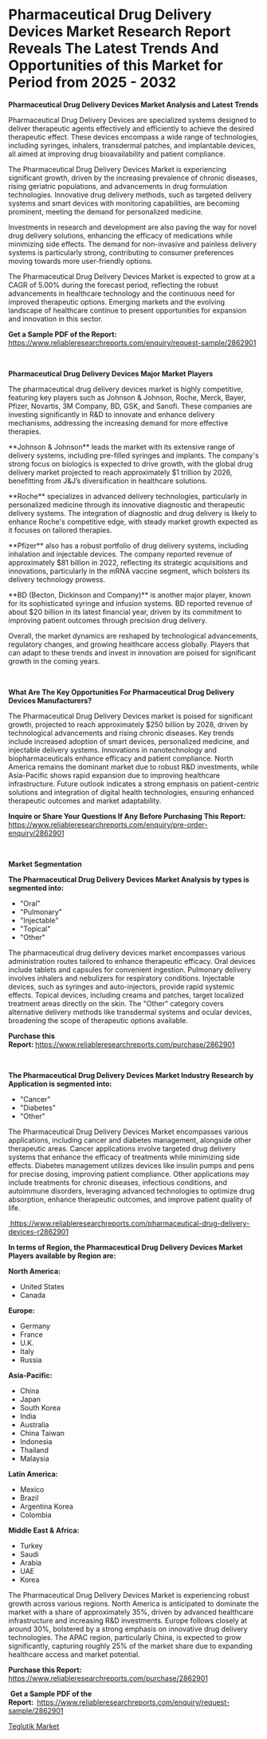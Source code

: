 <p><h1>Pharmaceutical Drug Delivery Devices Market Research Report Reveals The Latest Trends And Opportunities of this Market for Period from 2025 - 2032</h1></p><p><strong>Pharmaceutical Drug Delivery Devices Market Analysis and Latest Trends</strong></p>
<p><p>Pharmaceutical Drug Delivery Devices are specialized systems designed to deliver therapeutic agents effectively and efficiently to achieve the desired therapeutic effect. These devices encompass a wide range of technologies, including syringes, inhalers, transdermal patches, and implantable devices, all aimed at improving drug bioavailability and patient compliance. </p><p>The Pharmaceutical Drug Delivery Devices Market is experiencing significant growth, driven by the increasing prevalence of chronic diseases, rising geriatric populations, and advancements in drug formulation technologies. Innovative drug delivery methods, such as targeted delivery systems and smart devices with monitoring capabilities, are becoming prominent, meeting the demand for personalized medicine.</p><p>Investments in research and development are also paving the way for novel drug delivery solutions, enhancing the efficacy of medications while minimizing side effects. The demand for non-invasive and painless delivery systems is particularly strong, contributing to consumer preferences moving towards more user-friendly options.</p><p>The Pharmaceutical Drug Delivery Devices Market is expected to grow at a CAGR of 5.00% during the forecast period, reflecting the robust advancements in healthcare technology and the continuous need for improved therapeutic options. Emerging markets and the evolving landscape of healthcare continue to present opportunities for expansion and innovation in this sector.</p></p>
<p><strong>Get a Sample PDF of the Report:&nbsp;</strong> <a href="https://www.reliableresearchreports.com/enquiry/request-sample/2862901?utm_campaign=3369&utm_medium=2&utm_source=Github&utm_content=ia&utm_term=12032025&utm_id=pharmaceutical-drug-delivery-devices">https://www.reliableresearchreports.com/enquiry/request-sample/2862901</a></p>
<p>&nbsp;</p>
<p><strong>Pharmaceutical Drug Delivery Devices Major Market Players</strong></p>
<p><p>The pharmaceutical drug delivery devices market is highly competitive, featuring key players such as Johnson & Johnson, Roche, Merck, Bayer, Pfizer, Novartis, 3M Company, BD, GSK, and Sanofi. These companies are investing significantly in R&D to innovate and enhance delivery mechanisms, addressing the increasing demand for more effective therapies.</p><p>**Johnson & Johnson** leads the market with its extensive range of delivery systems, including pre-filled syringes and implants. The company's strong focus on biologics is expected to drive growth, with the global drug delivery market projected to reach approximately $1 trillion by 2026, benefitting from J&J’s diversification in healthcare solutions.</p><p>**Roche** specializes in advanced delivery technologies, particularly in personalized medicine through its innovative diagnostic and therapeutic delivery systems. The integration of diagnostic and drug delivery is likely to enhance Roche's competitive edge, with steady market growth expected as it focuses on tailored therapies.</p><p>**Pfizer** also has a robust portfolio of drug delivery systems, including inhalation and injectable devices. The company reported revenue of approximately $81 billion in 2022, reflecting its strategic acquisitions and innovations, particularly in the mRNA vaccine segment, which bolsters its delivery technology prowess.</p><p>**BD (Becton, Dickinson and Company)** is another major player, known for its sophisticated syringe and infusion systems. BD reported revenue of about $20 billion in its latest financial year, driven by its commitment to improving patient outcomes through precision drug delivery.</p><p>Overall, the market dynamics are reshaped by technological advancements, regulatory changes, and growing healthcare access globally. Players that can adapt to these trends and invest in innovation are poised for significant growth in the coming years.</p></p>
<p>&nbsp;</p>
<p><strong>What Are The Key Opportunities For Pharmaceutical Drug Delivery Devices Manufacturers?</strong></p>
<p><p>The Pharmaceutical Drug Delivery Devices market is poised for significant growth, projected to reach approximately $250 billion by 2028, driven by technological advancements and rising chronic diseases. Key trends include increased adoption of smart devices, personalized medicine, and injectable delivery systems. Innovations in nanotechnology and biopharmaceuticals enhance efficacy and patient compliance. North America remains the dominant market due to robust R&D investments, while Asia-Pacific shows rapid expansion due to improving healthcare infrastructure. Future outlook indicates a strong emphasis on patient-centric solutions and integration of digital health technologies, ensuring enhanced therapeutic outcomes and market adaptability.</p></p>
<p><strong>Inquire or Share Your Questions If Any Before Purchasing This Report:</strong> <a href="https://www.reliableresearchreports.com/enquiry/pre-order-enquiry/2862901?utm_campaign=3369&utm_medium=2&utm_source=Github&utm_content=ia&utm_term=12032025&utm_id=pharmaceutical-drug-delivery-devices">https://www.reliableresearchreports.com/enquiry/pre-order-enquiry/2862901</a></p>
<p>&nbsp;</p>
<p><strong>Market Segmentation</strong></p>
<p><strong>The Pharmaceutical Drug Delivery Devices Market Analysis by types is segmented into:</strong></p>
<p><ul><li>"Oral"</li><li>"Pulmonary"</li><li>"Injectable"</li><li>"Topical"</li><li>"Other"</li></ul></p>
<p><p>The pharmaceutical drug delivery devices market encompasses various administration routes tailored to enhance therapeutic efficacy. Oral devices include tablets and capsules for convenient ingestion. Pulmonary delivery involves inhalers and nebulizers for respiratory conditions. Injectable devices, such as syringes and auto-injectors, provide rapid systemic effects. Topical devices, including creams and patches, target localized treatment areas directly on the skin. The "Other" category covers alternative delivery methods like transdermal systems and ocular devices, broadening the scope of therapeutic options available.</p></p>
<p><strong>Purchase this Report:&nbsp;</strong><a href="https://www.reliableresearchreports.com/purchase/2862901?utm_campaign=3369&utm_medium=2&utm_source=Github&utm_content=ia&utm_term=12032025&utm_id=pharmaceutical-drug-delivery-devices">https://www.reliableresearchreports.com/purchase/2862901</a></p>
<p>&nbsp;</p>
<p><strong>The Pharmaceutical Drug Delivery Devices Market Industry Research by Application is segmented into:</strong></p>
<p><ul><li>"Cancer"</li><li>"Diabetes"</li><li>"Other"</li></ul></p>
<p><p>The Pharmaceutical Drug Delivery Devices Market encompasses various applications, including cancer and diabetes management, alongside other therapeutic areas. Cancer applications involve targeted drug delivery systems that enhance the efficacy of treatments while minimizing side effects. Diabetes management utilizes devices like insulin pumps and pens for precise dosing, improving patient compliance. Other applications may include treatments for chronic diseases, infectious conditions, and autoimmune disorders, leveraging advanced technologies to optimize drug absorption, enhance therapeutic outcomes, and improve patient quality of life.</p></p>
<p><a href="https://www.reliableresearchreports.com/pharmaceutical-drug-delivery-devices-r2862901?utm_campaign=3369&utm_medium=2&utm_source=Github&utm_content=ia&utm_term=12032025&utm_id=pharmaceutical-drug-delivery-devices">&nbsp;https://www.reliableresearchreports.com/pharmaceutical-drug-delivery-devices-r2862901</a></p>
<p><strong>In terms of Region, the Pharmaceutical Drug Delivery Devices Market Players available by Region are:</strong></p>
<p>
    <p> <strong> North America: </strong>
        <ul>
            <li>United States</li>
            <li>Canada</li>
        </ul>
        </p> 
    <p> <strong> Europe: </strong>
        <ul>
            <li>Germany</li>
            <li>France</li>
            <li>U.K.</li>
            <li>Italy</li>
            <li>Russia</li>
        </ul>
        </p> 
    <p> <strong> Asia-Pacific: </strong>
        <ul>
            <li>China</li>
            <li>Japan</li>
            <li>South Korea</li>
            <li>India</li>
            <li>Australia</li>
            <li>China Taiwan</li>
            <li>Indonesia</li>
            <li>Thailand</li>
            <li>Malaysia</li>
        </ul>
        </p> 
    <p> <strong> Latin America: </strong>
        <ul>
            <li>Mexico</li>
            <li>Brazil</li>
            <li>Argentina Korea</li>
            <li>Colombia</li>
        </ul>
        </p> 
    <p> <strong> Middle East & Africa: </strong>
        <ul>
            <li>Turkey</li>
            <li>Saudi</li>
            <li>Arabia</li>
            <li>UAE</li>
            <li>Korea</li>
        </ul>
    </p>
    </p>
<p><p>The Pharmaceutical Drug Delivery Devices Market is experiencing robust growth across various regions. North America is anticipated to dominate the market with a share of approximately 35%, driven by advanced healthcare infrastructure and increasing R&D investments. Europe follows closely at around 30%, bolstered by a strong emphasis on innovative drug delivery technologies. The APAC region, particularly China, is expected to grow significantly, capturing roughly 25% of the market share due to expanding healthcare access and market potential.</p></p>
<p><strong>Purchase this Report: </strong><a href="https://www.reliableresearchreports.com/purchase/2862901?utm_campaign=3369&utm_medium=2&utm_source=Github&utm_content=ia&utm_term=12032025&utm_id=pharmaceutical-drug-delivery-devices">https://www.reliableresearchreports.com/purchase/2862901</a></p>
<p>&nbsp;<strong>Get a Sample PDF of the Report:&nbsp;&nbsp;</strong><a href="https://www.reliableresearchreports.com/enquiry/request-sample/2862901?utm_campaign=3369&utm_medium=2&utm_source=Github&utm_content=ia&utm_term=12032025&utm_id=pharmaceutical-drug-delivery-devices">https://www.reliableresearchreports.com/enquiry/request-sample/2862901</a></p>
<p><strong></strong></p>
<p><p><a href="https://github.com/shirlantosx7/Market-Research-Report-List-1/blob/main/teglutik-market.md?utm_campaign=3369&utm_medium=2&utm_source=Github&utm_content=ia&utm_term=12032025&utm_id=pharmaceutical-drug-delivery-devices">Teglutik Market</a></p></p>